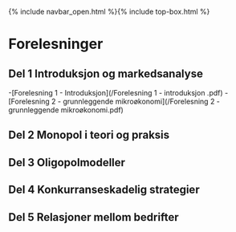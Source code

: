 
{% include navbar_open.html %}{% include top-box.html %}

# Forelesninger

## Del 1 Introduksjon og markedsanalyse       
-[Forelesning 1 - Introduksjon](/Forelesning 1 - introduksjon .pdf)
-[Forelesning 2 - grunnleggende mikroøkonomi](/Forelesning 2 - grunnleggende mikroøkonomi.pdf)


## Del 2 Monopol i teori og praksis


## Del 3 Oligopolmodeller


## Del 4 Konkurranseskadelig strategier


## Del 5 Relasjoner mellom bedrifter


